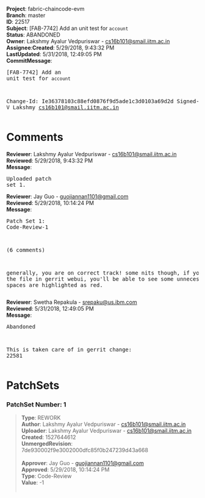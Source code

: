 <strong>Project</strong>: fabric-chaincode-evm</br><strong>Branch</strong>: master<br><strong>ID</strong>: 22517<br><strong>Subject</strong>: [FAB-7742] Add an unit test for `account`<br><strong>Status</strong>: ABANDONED<br><strong>Owner</strong>: Lakshmy Ayalur Vedpuriswar - cs16b101@smail.iitm.ac.in<br><strong>Assignee</strong>:<strong>Created</strong>: 5/29/2018, 9:43:32 PM<br><strong>LastUpdated</strong>: 5/31/2018, 12:49:05 PM<br><strong>CommitMessage</strong>:<br><pre>[FAB-7742] Add an unit test for `account`

Change-Id: Ie36378103c88efd0876f9d5ade1c3d0103a69d2d
Signed-off-by: A V Lakshmy <cs16b101@smail.iitm.ac.in>
</pre><h1>Comments</h1><strong>Reviewer</strong>: Lakshmy Ayalur Vedpuriswar - cs16b101@smail.iitm.ac.in<br><strong>Reviewed</strong>: 5/29/2018, 9:43:32 PM<br><strong>Message</strong>: <pre>Uploaded patch set 1.</pre><strong>Reviewer</strong>: Jay Guo - guojiannan1101@gmail.com<br><strong>Reviewed</strong>: 5/29/2018, 10:14:24 PM<br><strong>Message</strong>: <pre>Patch Set 1: Code-Review-1

(6 comments)

generally, you are on correct track!
some nits though, if you open the file in gerrit webui, you'll be able to see some unnecessary white spaces are highlighted as red.</pre><strong>Reviewer</strong>: Swetha Repakula - srepaku@us.ibm.com<br><strong>Reviewed</strong>: 5/31/2018, 12:49:05 PM<br><strong>Message</strong>: <pre>Abandoned

This is taken care of in gerrit change: 22581</pre><h1>PatchSets</h1><h3>PatchSet Number: 1</h3><blockquote><strong>Type</strong>: REWORK<br><strong>Author</strong>: Lakshmy Ayalur Vedpuriswar - cs16b101@smail.iitm.ac.in<br><strong>Uploader</strong>: Lakshmy Ayalur Vedpuriswar - cs16b101@smail.iitm.ac.in<br><strong>Created</strong>: 1527644612<br><strong>UnmergedRevision</strong>: 7de930002f9e3002000dfc85f0b247239d43a668<br><br><strong>Approver</strong>: Jay Guo - guojiannan1101@gmail.com<br><strong>Approved</strong>: 5/29/2018, 10:14:24 PM<br><strong>Type</strong>: Code-Review<br><strong>Value</strong>: -1<br><br></blockquote>